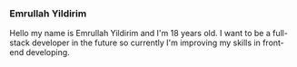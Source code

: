 ### Emrullah Yildirim

Hello my name is Emrullah Yildirim and I'm 18 years old. I want to be a full-stack developer in the future so currently I'm improving my skills in front-end developing.

